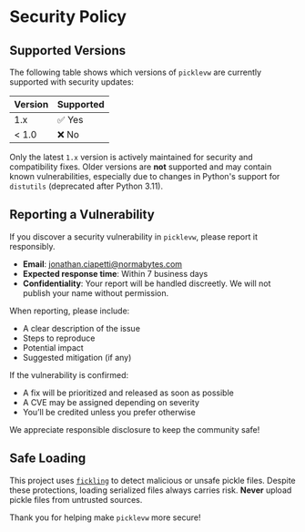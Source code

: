 # Security Policy

## Supported Versions

The following table shows which versions of `picklevw` are currently supported with security updates:

| Version  | Supported          |
|----------|--------------------|
| 1.x      | ✅ Yes              |
| < 1.0    | ❌ No               |

Only the latest `1.x` version is actively maintained for security and compatibility fixes. Older versions are **not** supported and may contain known vulnerabilities, especially due to changes in Python's support for `distutils` (deprecated after Python 3.11).

## Reporting a Vulnerability

If you discover a security vulnerability in `picklevw`, please report it responsibly.

- **Email**: [jonathan.ciapetti@normabytes.com](mailto:jonathan.ciapetti@normabytes.com)
- **Expected response time**: Within 7 business days
- **Confidentiality**: Your report will be handled discreetly. We will not publish your name without permission.

When reporting, please include:
- A clear description of the issue
- Steps to reproduce
- Potential impact
- Suggested mitigation (if any)

If the vulnerability is confirmed:
- A fix will be prioritized and released as soon as possible
- A CVE may be assigned depending on severity
- You’ll be credited unless you prefer otherwise

We appreciate responsible disclosure to keep the community safe!

## Safe Loading

This project uses [`fickling`](https://github.com/trailofbits/fickling) to detect malicious or unsafe pickle files. Despite these protections, loading serialized files always carries risk. **Never** upload pickle files from untrusted sources.

Thank you for helping make `picklevw` more secure!
